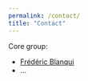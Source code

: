 ```yaml
---
permalink: /contact/
title: "Contact"
---
```


Core group:

* [Frédéric Blanqui](https://blanqui.gitlabpages.inria.fr/)
* ...
